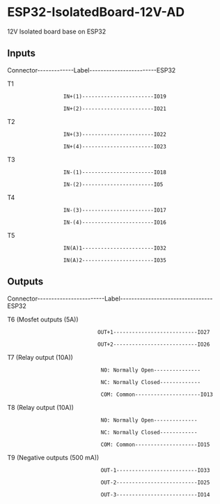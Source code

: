 # ESP32-IsolatedBoard-12V-AD
12V Isolated board base on ESP32

Inputs
---------------------------------------------------------

Connector-------------Label------------------------ESP32

T1

                      IN+(1)-----------------------IO19
                      
                      IN+(2)-----------------------IO21


T2

                      IN+(3)-----------------------IO22
                      
                      IN+(4)-----------------------IO23
                      

T3

                      IN-(1)-----------------------IO18

                      IN-(2)-----------------------IO5
					  

T4

                      IN-(3)-----------------------IO17

                      IN-(4)-----------------------IO16


T5
   
                      IN(A)1-----------------------IO32

                      IN(A)2-----------------------IO35


Outputs
-----------------------------------------------------------
Connector------------------------Label---------------------------------ESP32

T6 (Mosfet outputs (5A))

                                 OUT+1---------------------------IO27

                                 OUT+2---------------------------IO26
                                 
                              
T7 (Relay output (10A))

                                  NO: Normally Open---------------

                                  NC: Normally Closed-------------
                              
                                  COM: Common---------------------IO13
                              
T8 (Relay output (10A))

                                  NO: Normally Open--------------

                                  NC: Normally Closed------------
                             
                                  COM: Common--------------------IO15
                             
T9 (Negative outputs (500 mA))

                                  OUT-1--------------------------IO33
                                  
                                  OUT-2--------------------------IO25
                                  
                                  OUT-3--------------------------IO14
